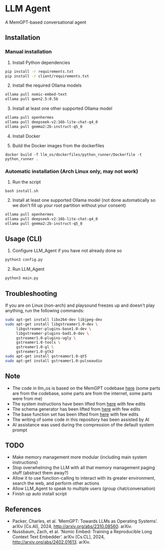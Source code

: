 # LLM Agent
A MemGPT-based conversational agent

## Installation
### Manual installation
1) Install Python dependencies
```sh
pip install -r requirements.txt
pip install -r client/requirements.txt
```

2) Install the required Ollama models
```sh
ollama pull nomic-embed-text
ollama pull qwen2.5:0.5b
```

3) Install at least one other supported Ollama model
```sh
ollama pull openhermes
ollama pull deepseek-v2:16b-lite-chat-q4_0
ollama pull gemma2:2b-instruct-q5_0
```

4) Install Docker

5) Build the Docker images from the dockerfiles
```
docker build -f llm_os/dockerfiles/python_runner/Dockerfile -t python_runner .
```

### Automatic installation (Arch Linux only, may not work)
1) Run the script
```
bash install.sh
```

2) Install at least one supported Ollama model (not done automatically so we don't fill up your root partition without your consent)
```sh
ollama pull openhermes
ollama pull deepseek-v2:16b-lite-chat-q4_0
ollama pull gemma2:2b-instruct-q5_0

```

## Usage (CLI)
1) Configure LLM_Agent if you have not already done so
```sh
python3 config.py
```

2) Run LLM_Agent
```sh
python3 main.py
```

## Troubleshooting
If you are on Linux (non-arch) and playsound freezes up and doesn't play anything, run the following commands:
```sh
sudo apt-get install libx264-dev libjpeg-dev
sudo apt-get install libgstreamer1.0-dev \
     libgstreamer-plugins-base1.0-dev \
     libgstreamer-plugins-bad1.0-dev \
     gstreamer1.0-plugins-ugly \
     gstreamer1.0-tools \
     gstreamer1.0-gl \
     gstreamer1.0-gtk3
sudo apt-get install gstreamer1.0-qt5
sudo apt-get install gstreamer1.0-pulseaudio
```

## Note
- The code in llm_os is based on the MemGPT codebase [here](https://github.com/cpacker/MemGPT) (some parts are from the codebase, some parts are from the internet, some parts were from me)
- The system instructions have been lifted from [here](https://github.com/cpacker/MemGPT/tree/c6325feef6d9d2154c0445e317bcc06a7eb27665/memgpt/prompts) with few edits
- The schema generator has been lifted from [here](https://github.com/cpacker/MemGPT/tree/c6325feef6d9d2154c0445e317bcc06a7eb27665/memgpt/functions/schema_generator.py) with few edits
- The base function set has been lifted from [here](https://github.com/cpacker/MemGPT/tree/c6325feef6d9d2154c0445e317bcc06a7eb27665/memgpt/functions/function_sets/base.py) with few edits
- The writing of some code in this repository has been assisted by AI
- AI assistance was used during the compression of the default system prompt

## TODO
- Make memory management more modular (including main system instructions)
- Stop overwhelming the LLM with all that memory management paging stuff (abstract them away?)
- Allow it to use function-calling to interact with its greater environment, search the web, and perform other actions
- Allow LLM_Agent to speak to multiple users (group chat/conversation)
- Finish up auto install script

## References
- Packer, Charles, et al. ‘MemGPT: Towards LLMs as Operating Systems’. arXiv [Cs.AI], 2024, http://arxiv.org/abs/2310.08560. arXiv.
- Nussbaum, Zach, et al. ‘Nomic Embed: Training a Reproducible Long Context Text Embedder’. arXiv [Cs.CL], 2024, http://arxiv.org/abs/2402.01613. arXiv.

